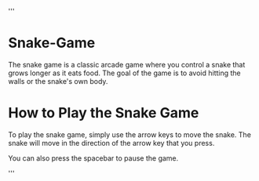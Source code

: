 '''
# Snake-Game
The snake game is a classic arcade game where you control a snake that grows longer as it eats food. The goal of the game is to avoid hitting the walls or the snake's own body.

# How to Play the Snake Game

To play the snake game, simply use the arrow keys to move the snake. The snake will move in the direction of the arrow key that you press.

You can also press the spacebar to pause the game.

'''
